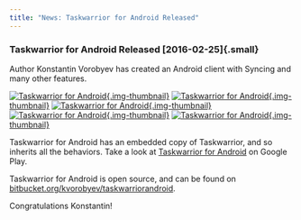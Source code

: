 ```yaml
---
title: "News: Taskwarrior for Android Released"
---
```


### Taskwarrior for Android Released [2016-02-25]{.small}

Author Konstantin Vorobyev has created an Android client with Syncing and many
other features.

[![Taskwarrior for
Android](/news/images/twa1.png){.img-thumbnail}](/news/images/twa1.png)
[![Taskwarrior for
Android](/news/images/twa2.png){.img-thumbnail}](/news/images/twa2.png)
[![Taskwarrior for
Android](/news/images/twa3.png){.img-thumbnail}](/news/images/twa3.png)
[![Taskwarrior for
Android](/news/images/twa4.png){.img-thumbnail}](/news/images/twa4.png)
[![Taskwarrior for
Android](/news/images/twa5.png){.img-thumbnail}](/news/images/twa5.png)

Taskwarrior for Android has an embedded copy of Taskwarrior, and so inherits all
the behaviors. Take a look at [Taskwarrior for
Android](https://play.google.com/store/apps/details?id=kvj.taskw) on Google
Play.

Taskwarrior for Android is open source, and can be found on
[bitbucket.org/kvorobyev/taskwarriorandroid](https://bitbucket.org/kvorobyev/taskwarriorandroid/wiki/Home).

Congratulations Konstantin!
